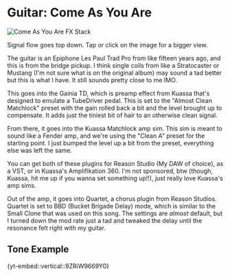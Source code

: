 # Guitar: Come As You Are

![Come As You Are FX Stack](/img/tone-tutorials/guitar/come-as-you-are.png#left)

Signal flow goes top down.  Tap or click on the image for a bigger view.

The guitar is an Epiphone Les Paul Trad Pro from like fifteen years ago, and
this is from the bridge pickup.  I think single coils from like a Stratocaster
or Mustang (I'm not sure what is on the original album) may sound a tad better
but this is what I have.  It still sounds pretty close to me IMO.

This goes into the Gainia TD, which is preamp effect from Kuassa that's designed
to emulate a TubeDriver pedal.  This is set to the "Almost Clean Matchlock"
preset with the gain rolled back a bit and the level brought up to compensate.
It adds just the tiniest bit of hair to an otherwise clean signal.

From there, it goes into the Kuassa Matchlock amp sim.  This sim is meant to
sound like a Fender amp, and we're using the "Clean A" preset for the starting
point.  I just bumped the level up a bit from the preset, everything else was
left the same.

You can get both of these plugins for Reason Studio (My DAW of choice), as a
VST, or in Kuassa's Amplifikation 360.  I'm not sponsored, btw (though, Kuassa,
hit me up if you wanna set something up!!), just really love Kuassa's amp sims.

Out of the amp, it goes into Quartet, a chorus plugin from Reason Studios.
Quartet is set to BBD (Bucket Brigade Delay) mode, which is similar to the Small
Clone that was used on this song.  The settings are _almost_ default, but I
turned down the mod rate just a tad and tweaked the delay until the resonance
felt right with my guitar.

## Tone Example

{yt-embed::vertical::9ZRiW9669Y0}
